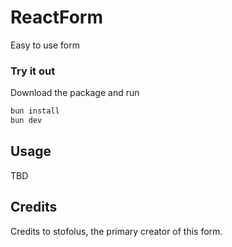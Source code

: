 # ReactForm

Easy to use form

### Try it out

Download the package and run

```bash
bun install
bun dev
```

## Usage

TBD

## Credits

Credits to stofolus, the primary creator of this form.

